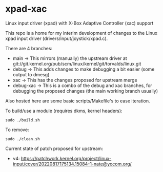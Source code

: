 # xpad-xac
Linux input driver (xpad) with X-Box Adaptive Controller (xac) support

This repo is a home for my interim development of changes to the Linux xpad input driver (drivers/input/joystick/xpad.c).

There are 4 branches:

 - main -> This mirrors (manually) the upstream driver at git://git.kernel.org/pub/scm/linux/kernel/git/torvalds/linux.git
 - debug -> This adds changes to make debugging a bit easier (some output to dmesg)
 - xac -> This has the changes proposed for upstream merge
 - debug-xac -> This is a combo of the debug and xac branches, for debugging the proposed changes (the main working branch usually)
 
Also hosted here are some basic scripts/Makefile's to ease iteration.

To build/use a module (requires dkms, kernel headers):

```sudo ./build.sh```

To remove:

```sudo ./clean.sh```

Current state of patch proposed for upstream:
 - v4: https://patchwork.kernel.org/project/linux-input/cover/20220817175134.15084-1-nate@yocom.org/
